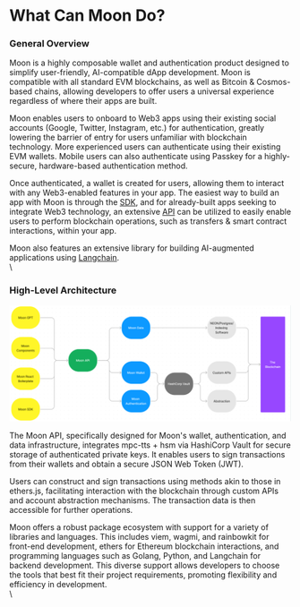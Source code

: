 # What Can Moon Do?

### General Overview

Moon is a highly composable wallet and authentication product designed to simplify user-friendly, AI-compatible dApp development. Moon is compatible with all standard EVM blockchains, as well as Bitcoin & Cosmos-based chains, allowing developers to offer users a universal experience regardless of where their apps are built.

Moon enables users to onboard to Web3 apps using their existing social accounts (Google, Twitter, Instagram, etc.) for authentication, greatly lowering the barrier of entry for users unfamiliar with blockchain technology. More experienced users can authenticate using their existing EVM wallets. Mobile users can also authenticate using Passkey for a highly-secure, hardware-based authentication method.

Once authenticated, a wallet is created for users, allowing them to interact with any Web3-enabled features in your app. The easiest way to build an app with Moon is through the [SDK](../sdks/), and for already-built apps seeking to integrate Web3 technology, an extensive [API](../api/) can be utilized to easily enable users to perform blockchain operations, such as transfers & smart contract interactions, within your app.

Moon also features an extensive library for building AI-augmented applications using [Langchain](../langchain.md).\
\


### High-Level Architecture

![](<../moon-sdk/Moon Documentation 58cadf8d24b64b3c90fb5137d98fd9c2/Moon Overview d7cea3031453418b9610b3c21d3fcbe3/What Can Moon Do 74d061268b68403dbb078374c7035be4/Untitled.png>)

The Moon API, specifically designed for Moon's wallet, authentication, and data infrastructure, integrates mpc-tts + hsm via HashiCorp Vault for secure storage of authenticated private keys. It enables users to sign transactions from their wallets and obtain a secure JSON Web Token (JWT).

Users can construct and sign transactions using methods akin to those in ethers.js, facilitating interaction with the blockchain through custom APIs and account abstraction mechanisms. The transaction data is then accessible for further operations.

Moon offers a robust package ecosystem with support for a variety of libraries and languages. This includes viem, wagmi, and rainbowkit for front-end development, ethers for Ethereum blockchain interactions, and programming languages such as Golang, Python, and Langchain for backend development. This diverse support allows developers to choose the tools that best fit their project requirements, promoting flexibility and efficiency in development.\
\

